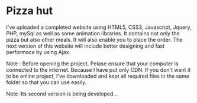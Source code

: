 # Pizza hut
I've uploaded a completed website using HTML5, CSS3, Javascript, Jquery, PHP, mySql as well as some animation libraries. It contains not only the pizza but also other meals. It will also enable you to place the order. The next version of this website will include better designing and fast performace by using Ajax. 

Note : Before opening the project. Pelase ensure that your computer is connected to the internet. Because I have put only CDN. If you don't want it to be online project, I've downloaded and kept all required files in the same folder so that you can use easily.  

Note :Its second version is being developed...

 

